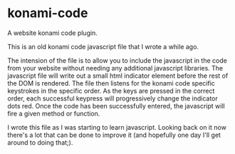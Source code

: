 konami-code
===========

A website konami code plugin.

This is an old konami code javascript file that I wrote a while ago.

The intension of the file is to allow you to include the javascript in the code from your website without needing any additional javascript libraries. The javascript file will write out a small html indicator element before the rest of the DOM is rendered. The file then listens for the konami code specific keystrokes in the specific order. As the keys are pressed in the correct order, each successful keypress will progressively change the indicator dots red. Once the code has been successfully entered, the javascript will fire a given method or function.

I wrote this file as I was starting to learn javascript. Looking back on it now there's a lot that can be done to improve it (and hopefully one day I'll get around to doing that;).
